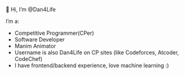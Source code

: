 👋 Hi, I’m @Dan4Life
  
I’m a: 
- Competitive Programmer(CPer)
- Software Developer
- Manim Animator
- Username is also Dan4Life on CP sites (like Codeforces, Atcoder, CodeChef)
- I have frontend/backend experience, love machine learning :)
<!---
Dan4Life/Dan4Life is a ✨ special ✨ repository because its `README.md` (this file) appears on your GitHub profile.
You can click the Preview link to take a look at your changes.
--->
